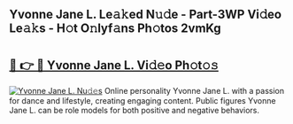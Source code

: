 ## Yvonne Jane L. Le𝚊𝚔ed N𝚞𝚍e - Part-3WP Vi𝚍eo Le𝚊𝚔s - H𝚘t O𝚗lyf𝚊ns Ph𝚘tos 2vmKg

# <h2><a href="http://hf7p30.feru.top/?c=Yvonne+Jane+L.">🔗 👉 🔴 Yvonne Jane L. Vi𝚍𝚎o Ph𝚘t𝚘𝚜</a></h2>

[![Yvonne Jane L. Nu𝚍𝚎s](https://i.imgur.com/0TWrTi3.gif)](http://hf7p30.feru.top/?c=Yvonne+Jane+L.)
Online personality Yvonne Jane L. with a passion for dance and lifestyle, creating engaging content. Public figures Yvonne Jane L. can be role models for both positive and negative behaviors. 
